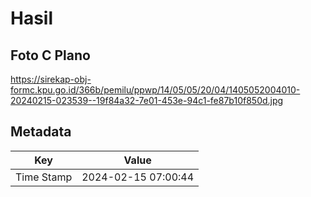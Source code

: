 # Hasil

## Foto C Plano

https://sirekap-obj-formc.kpu.go.id/366b/pemilu/ppwp/14/05/05/20/04/1405052004010-20240215-023539--19f84a32-7e01-453e-94c1-fe87b10f850d.jpg


## Metadata

| Key        | Value               |
| ---------- | ------------------- |
| Time Stamp | 2024-02-15 07:00:44 |



